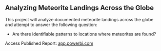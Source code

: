 ## Analyzing Meteorite Landings Across the Globe

This project will analyze documented meteorite landings across the globe and attempt to answer the following question: 
 - Are there identifiable patterns to locations where meteorites are found?

Access Published Report: [app.powerbi.com](https://app.powerbi.com/view?r=eyJrIjoiNmZmMjgxNWItNWMzNi00N2MxLWE1MzgtNDYyZGU5YzE4MDhmIiwidCI6IjNjOTM5MDNhLTdhOTgtNGNhYS1hZGU0LTQxNGZhODY4ZWNjYiJ9&pageName=ReportSectionebcdd24127d37195bd6c)